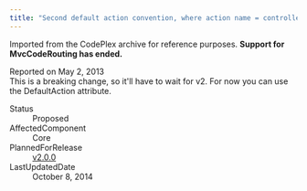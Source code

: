 ```yaml
---
title: "Second default action convention, where action name = controller name #1149"
---
```

<div class="note">
   <p>
      Imported from the CodePlex archive for reference purposes. <b>Support for MvcCodeRouting has ended.</b></p>
</div>
<div class="issue-report">
   <div class="issue-header">Reported on 
      <time datetime="2013-05-02T09:05:18.403-07:00" title="2013-05-02T09:05:18.403-07:00">May 2, 2013</time>
   </div>
   <div class="issue-message" markdown="1">This is a breaking change, so it'll have to wait for v2. For now you can use the DefaultAction attribute.
      
   </div>
   <div class="issue-footer">
      <dl>
         <dt>Status</dt>
         <dd>Proposed</dd>
         <dt>AffectedComponent</dt>
         <dd>Core</dd>
         <dt>PlannedForRelease</dt>
         <dd><a href="https://github.com/maxtoroq/MvcCodeRouting/releases/tag/v2.0.0">v2.0.0</a></dd>
         <dt>LastUpdatedDate</dt>
         <dd>
            <time datetime="2014-10-08T11:59:21.793-07:00" title="2014-10-08T11:59:21.793-07:00">October 8, 2014</time>
         </dd>
      </dl>
   </div>
</div>